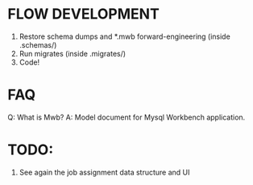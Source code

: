 FLOW DEVELOPMENT
===

1. Restore schema dumps and *.mwb forward-engineering (inside .schemas/)
2. Run migrates (inside .migrates/)
3. Code!

FAQ
===
Q: What is Mwb?
A: Model document for Mysql Workbench application.

TODO:
===
1. See again the job assignment data structure and UI